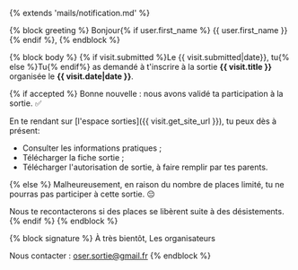 {% extends 'mails/notification.md' %}

{% block greeting %}
Bonjour{% if user.first_name %} {{ user.first_name }}{% endif %},
{% endblock %}

{% block body %}
{% if visit.submitted %}Le {{ visit.submitted|date}}, tu{% else %}Tu{% endif%} as demandé à t'inscrire à la sortie **{{ visit.title }}** organisée le **{{ visit.date|date }}**.

{% if accepted %}
Bonne nouvelle : nous avons validé ta participation à la sortie. ✅

En te rendant sur [l'espace sorties]({{ visit.get_site_url }}), tu peux dès à présent:

- Consulter les informations pratiques ;
- Télécharger la fiche sortie ;
- Télécharger l'autorisation de sortie, à faire remplir par tes parents.

{% else %}
Malheureusement, en raison du nombre de places limité, tu ne pourras pas participer à cette sortie. 😔

Nous te recontacterons si des places se libèrent suite à des désistements.
{% endif %}
{% endblock %}

{% block signature %}
À très bientôt,
Les organisateurs  

Nous contacter : oser.sortie@gmail.fr
{% endblock %}
